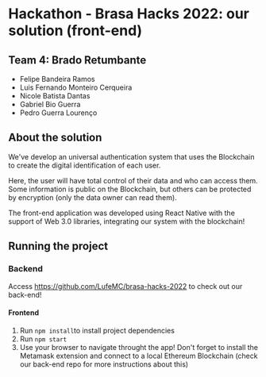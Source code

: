 # Hackathon - Brasa Hacks 2022: our solution (front-end)

## Team 4: Brado Retumbante
- Felipe Bandeira Ramos
- Luis Fernando Monteiro Cerqueira
- Nicole Batista Dantas
- Gabriel Bio Guerra
- Pedro Guerra Lourenço

## About the solution
We've develop an universal authentication system that uses the Blockchain to create the digital identification of each user. 

Here, the user will have total control of their data and who can access them. Some information is public on the Blockchain, but others can be protected by encryption (only the data owner can read them).

The front-end application was developed using React Native with the support of Web 3.0 libraries, integrating our system with the blockchain!

## Running the project

### Backend
Access https://github.com/LufeMC/brasa-hacks-2022 to check out our back-end!


#### Frontend
1. Run `npm install`to install project dependencies
2. Run `npm start`
3. Use your browser to navigate throught the app! Don't forget to install the Metamask extension and connect to a local Ethereum Blockchain (check our back-end repo for more instructions about this)

